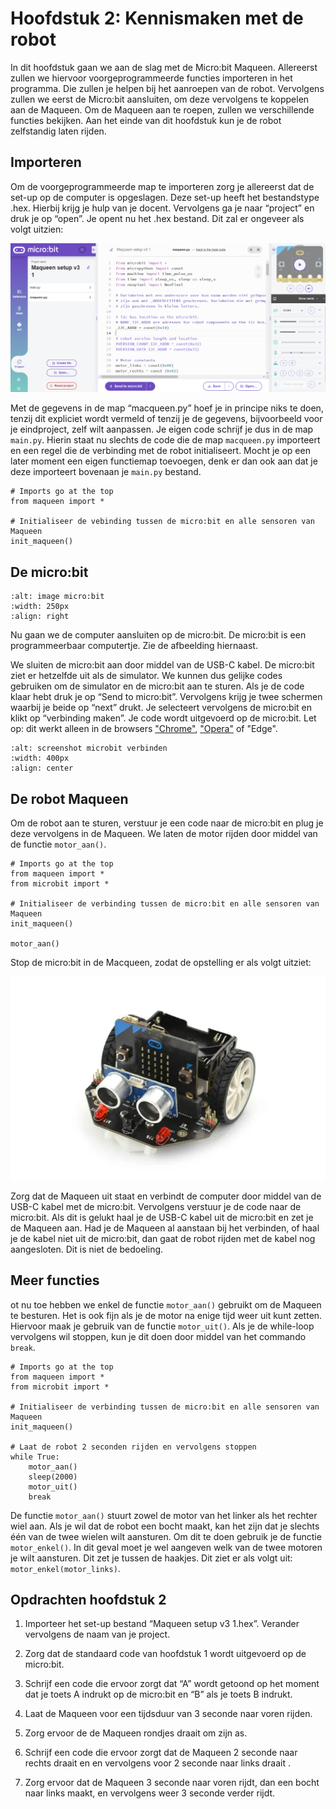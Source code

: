 # Hoofdstuk 2: Kennismaken met de robot

In dit hoofdstuk gaan we aan de slag met de Micro:bit Maqueen. 
Allereerst zullen we hiervoor voorgeprogrammeerde functies importeren 
in het programma. Die zullen je helpen bij het aanroepen van de robot. 
Vervolgens zullen we eerst de Micro:bit aansluiten, om deze vervolgens 
te koppelen aan de Maqueen. Om de Maqueen aan te roepen, zullen we 
verschillende functies bekijken. Aan het einde van dit hoofdstuk kun je 
de robot zelfstandig laten rijden.

## Importeren

Om de voorgeprogrammeerde map te importeren zorg je allereerst dat de 
set-up op de computer is opgeslagen. Deze set-up heeft het bestandstype
.hex. Hierbij krijg je hulp van je docent. Vervolgens ga je naar
“project” en druk je op “open”. Je opent nu het .hex bestand. Dit zal er
ongeveer als volgt uitzien: 

![screenshot imports](/img/h2.1.png)

Met de gegevens in de map “macqueen.py” hoef je in principe niks te doen, tenzij dit expliciet wordt vermeld of tenzij je de gegevens, bijvoorbeeld voor je eindproject, zelf wilt aanpassen. Je eigen code schrijf je dus in de map `main.py`. Hierin staat nu slechts de code die de map `macqueen.py` importeert en een regel die de verbinding met de robot initialiseert. Mocht je op een later moment een eigen functiemap toevoegen, denk er dan ook aan dat je deze importeert bovenaan je `main.py` bestand.  

	# Imports go at the top
	from maqueen import *
	
	# Initialiseer de vebinding tussen de micro:bit en alle sensoren van Maqueen
	init_maqueen()

## De micro:bit
```{image} /img/h2.3.png
:alt: image micro:bit
:width: 250px
:align: right
```

Nu gaan we de computer aansluiten op de micro:bit. De micro:bit is een programmeerbaar computertje. Zie de afbeelding hiernaast.

We sluiten de micro:bit aan door middel van de USB-C kabel. De micro:bit ziet er hetzelfde uit als de simulator. We kunnen dus gelijke codes gebruiken om de simulator en de micro:bit aan te sturen. Als je de code klaar hebt druk je op “Send to micro:bit”. Vervolgens krijg je twee schermen waarbij je beide op “next” drukt. Je selecteert vervolgens de micro:bit en klikt op “verbinding maken”. Je code wordt uitgevoerd op de micro:bit. Let op: dit werkt alleen in de browsers ["Chrome"](https://www.google.com/chrome/), ["Opera"](https://www.opera.com/) of "Edge".

```{image} /img/h2.4.png
:alt: screenshot microbit verbinden
:width: 400px
:align: center
```

## De robot Maqueen

Om de robot aan te sturen, verstuur je een code naar de micro:bit en plug je deze vervolgens in de Maqueen. We laten de motor rijden door middel van de functie `motor_aan()`. 

	# Imports go at the top
	from maqueen import *
	from microbit import *
	
	# Initialiseer de verbinding tussen de micro:bit en alle sensoren van Maqueen
	init_maqueen()
	
	motor_aan()
	

Stop de micro:bit in de Macqueen, zodat de opstelling er als volgt uitziet:

![image maqueen](/img/h2.6.png)

Zorg dat de Maqueen uit staat en verbindt de computer door middel van de USB-C kabel met de micro:bit. Vervolgens verstuur je de code naar de micro:bit. Als dit is gelukt haal je de USB-C kabel uit de micro:bit en zet je de Maqueen aan. Had je de Maqueen al aanstaan bij het verbinden, of haal je de kabel niet uit de micro:bit, dan gaat de robot rijden met de kabel nog aangesloten. Dit is niet de bedoeling.

## Meer functies

ot nu toe hebben we enkel de functie `motor_aan()` gebruikt om de Maqueen te besturen. Het is ook fijn als je de motor na enige tijd weer uit kunt zetten. Hiervoor maak je gebruik van de functie `motor_uit()`. Als je de while-loop vervolgens wil stoppen, kun je dit doen door middel van het commando `break`.

	# Imports go at the top
	from maqueen import *
	from microbit import *
	
	# Initialiseer de verbinding tussen de micro:bit en alle sensoren van Maqueen
	init_maqueen()
	
	# Laat de robot 2 seconden rijden en vervolgens stoppen
	while True:
		motor_aan()
		sleep(2000)
		motor_uit()
		break

De functie `motor_aan()` stuurt zowel de motor van het linker als het rechter wiel aan. Als je wil dat de robot een bocht maakt, kan het zijn dat je slechts één van de twee wielen wilt aansturen. Om dit te doen gebruik je de functie `motor_enkel()`. In dit geval moet je wel aangeven welk van de twee motoren je wilt aansturen. Dit zet je tussen de haakjes. Dit ziet er als volgt uit: `motor_enkel(motor_links)`.

## Opdrachten hoofdstuk 2

1. Importeer het set-up bestand “Maqueen setup v3 1.hex”. Verander vervolgens de naam van je project.  

2. Zorg dat de standaard code van hoofdstuk 1 wordt uitgevoerd op de micro:bit.  

3. Schrijf een code die ervoor zorgt dat “A” wordt getoond op het moment dat je toets A indrukt op de micro:bit en “B” als je toets B indrukt. 

4. Laat de Maqueen voor een tijdsduur van 3 seconde naar voren rijden.  

5. Zorg ervoor de de Maqueen rondjes draait om zijn as.  

6. Schrijf een code die ervoor zorgt dat de Maqueen 2 seconde naar rechts draait en en vervolgens voor 2 seconde naar links draait . 

7. Zorg ervoor dat de Maqueen 3 seconde naar voren rijdt, dan een bocht naar links maakt, en vervolgens weer 3 seconde verder rijdt.  